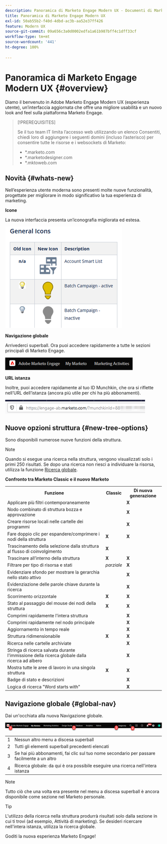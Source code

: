 ```yaml
---
description: Panoramica di Marketo Engage Modern UX - Documenti di Marketo - Documentazione del prodotto
title: Panoramica di Marketo Engage Modern UX
exl-id: 50ab55b2-f40d-4dbd-ac3b-aa52e37ff426
feature: Modern UX
source-git-commit: 09a656c3a0d0002edfa1a61b987bff4c1dff33cf
workflow-type: tm+mt
source-wordcount: '441'
ht-degree: 100%

---
```


# Panoramica di Marketo Engage Modern UX {#overview}

Diamo il benvenuto in Adobe Marketo Engage Modern UX (esperienza utente), un’interfaccia aggiornata che offre una migliore usabilità e un nuovo look and feel sulla piattaforma Marketo Engage.

>[!PREREQUISITES]
>
>Se il tuo team IT limita l’accesso web utilizzando un elenco Consentiti, chiedi loro di aggiungere i seguenti domini (incluso l’asterisco) per consentire tutte le risorse e i websockets di Marketo:
>
>* *.marketo.com
>* *.marketodesigner.com
>* *.mktoweb.com

## Novità {#whats-new}

Nell’esperienza utente moderna sono presenti molte nuove funzionalità, progettate per migliorare in modo significativo la tua esperienza di marketing.

**Icone**

La nuova interfaccia presenta un’iconografia migliorata ed estesa.

![](assets/overview-2.png)

**Navigazione globale**

Arrivederci superball. Ora puoi accedere rapidamente a tutte le sezioni principali di Marketo Engage.

![](assets/overview-5.png)

**URL istanza**

Inoltre, puoi accedere rapidamente al tuo ID Munchkin, che ora si riflette nell’URL dell’istanza (ancora più utile per chi ha più abbonamenti).

![](assets/overview-6.png)

## Nuove opzioni struttura {#new-tree-options}

Sono disponibili numerose nuove funzioni della struttura.

>[!NOTE]
>
>Quando si esegue una ricerca nella struttura, vengono visualizzati solo i primi 250 risultati. Se dopo una ricerca non riesci a individuare la risorsa, utilizza la funzione [Ricerca globale](/help/marketo/product-docs/marketo-engage-modern-ux/using-the-global-search.md).

**Confronto tra Marketo Classic e il nuovo Marketo**

<table>
 <tbody>
  <tr>
   <th>Funzione</th>
   <th>Classic</th>
   <th>Di nuova generazione</th>
  </tr>
  <tr>
   <td>Applicare più filtri contemporaneamente</td>
   <td></td>
   <td><strong>X</strong></td>
  </tr>
  <tr>
   <td>Nodo combinato di struttura bozza e approvazione</td>
   <td></td>
   <td><strong>X</strong></td>
  </tr>
  <tr>
   <td>Creare risorse locali nelle cartelle dei programmi</td>
   <td></td>
   <td><strong>X</strong></td>
  </tr>
  <tr>
   <td>Fare doppio clic per espandere/comprimere i nodi della struttura</td>
   <td><strong>X</strong></td>
   <td><strong>X</strong></td>
  </tr>
  <tr>
   <td>Trascinamento della selezione dalla struttura al flusso di coinvolgimento</td>
   <td><strong>X</strong></td>
   <td></td>
  </tr>
  <tr>
   <td>Trascinare all’interno della struttura</td>
   <td><strong>X</strong></td>
   <td><strong>X</strong></td>
  </tr>
  <tr>
   <td>Filtrare per tipo di risorsa e stati</td>
   <td><i>parziale</i></td>
   <td><strong>X</strong></td>
  </tr>
  <tr>
   <td>Evidenziare sfondo per mostrare la gerarchia nello stato attivo</td>
   <td></td>
   <td><strong>X</strong></td>
  </tr>
  <tr>
   <td>Evidenziazione delle parole chiave durante la ricerca</td>
   <td></td>
   <td><strong>X</strong></td>
  </tr>
  <tr>
   <td>Scorrimento orizzontale</td>
   <td><strong>X</strong></td>
   <td><strong>X</strong></td>
  </tr>
  <tr>
   <td>Stato al passaggio del mouse dei nodi della struttura</td>
   <td><strong>X</strong></td>
   <td><strong>X</strong></td>
  </tr>
  <tr>
   <td>Comprimi rapidamente l'intera struttura</td>
   <td></td>
   <td><strong>X</strong></td>
  </tr>
  <tr>
   <td>Comprimi rapidamente nel nodo principale</td>
   <td></td>
   <td><strong>X</strong></td>
  </tr>
  <tr>
   <td>Aggiornamento in tempo reale</td>
   <td></td>
   <td><strong>X</strong></td>
  </tr>
  <tr>
   <td>Struttura ridimensionabile</td>
   <td><strong>X</strong></td>
   <td><strong>X</strong></td>
  </tr>
  <tr>
   <td>Ricerca nelle cartelle archiviate</td>
   <td></td>
   <td><strong>X</strong></td>
  </tr>
  <tr>
   <td>Stringa di ricerca salvata durante l'immissione della ricerca globale dalla ricerca ad albero</td>
   <td></td>
   <td><strong>X</strong></td>
  </tr>
  <tr>
   <td>Mostra tutte le aree di lavoro in una singola struttura</td>
   <td><strong>X</strong></td>
   <td><strong>X</strong></td>
  </tr>
  <tr>
   <td>Badge di stato e descrizioni</td>
   <td></td>
   <td><strong>X</strong></td>
  </tr>
  <tr>
   <td>Logica di ricerca "Word starts with"</td>
   <td></td>
   <td><strong>X</strong></td>
  </tr>
 </tbody>
</table>

## Navigazione globale {#global-nav}

Dai un&#39;occhiata alla nuova Navigazione globale.

![](assets/overview-7.png)

<table>
 <tbody>
  <tr>
   <td>1</td>
   <td>Nessun altro menu a discesa superball</td>
  </tr>
  <tr>
   <td>2</td>
   <td>Tutti gli elementi superball precedenti elencati</td>
  </tr>
  <tr>
  <tr>
   <td>3</td>
   <td>Se hai più abbonamenti, fai clic sul tuo nome secondario per passare facilmente a un altro</td>
  </tr>
  <tr>
   <td>4</td>
   <td>Ricerca globale: da qui è ora possibile eseguire una ricerca nell'intera istanza</td>
  </tr>
 </tbody>
</table>

>[!NOTE]
>
>Tutto ciò che una volta era presente nel menu a discesa superball è ancora disponibile come sezione nel Marketo personale.

>[!TIP]
>
>L&#39;utilizzo della ricerca nella struttura produrrà risultati solo dalla sezione in cui ti trovi (ad esempio, Attività di marketing). Se desideri ricercare nell&#39;intera istanza, utilizza la ricerca globale.

Goditi la nuova esperienza Marketo Engage!
